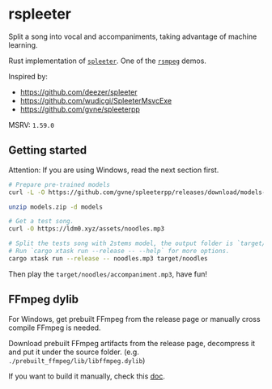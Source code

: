 # rspleeter

Split a song into vocal and accompaniments, taking advantage of machine learning.

Rust implementation of [`spleeter`](https://github.com/deezer/spleeter). One of the [`rsmpeg`](https://github.com/larksuite/rsmpeg) demos.

Inspired by:
- https://github.com/deezer/spleeter
- https://github.com/wudicgi/SpleeterMsvcExe
- https://github.com/gvne/spleeterpp

MSRV: `1.59.0`

## Getting started

Attention: If you are using Windows, read the next section first.

```bash
# Prepare pre-trained models
curl -L -O https://github.com/gvne/spleeterpp/releases/download/models-1.0/models.zip

unzip models.zip -d models

# Get a test song.
curl -O https://ldm0.xyz/assets/noodles.mp3

# Split the tests song with 2stems model, the output folder is `target/noodles`.
# Run `cargo xtask run --release -- --help` for more options.
cargo xtask run --release -- noodles.mp3 target/noodles
```

Then play the `target/noodles/accompaniment.mp3`, have fun!

## FFmpeg dylib

For Windows, get prebuilt FFmpeg from the release page or manually cross compile FFmpeg is needed.

Download prebuilt FFmpeg artifacts from the release page, decompress it and put it under the source folder. (e.g. `./prebuilt_ffmpeg/lib/libffmpeg.dylib`)

If you want to build it manually, check this [doc](doc/build_ffmpeg_dylib_manually.md).

